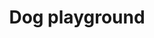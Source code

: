 ---
pid: PT370
title: Dog playground
location_transcription: penn treaty park
zipcode: '19140'
outside_phl: 
neighborhood: Hunting Park
age: '21'
age_range: 20-29
instagram: 
image_file_name: PT_370.jpg
proposal_transcription: There's always dogs coming to the park could be something
  new bring more dogs to the park. something they can play with and have fun and meet
  other Dogs.
topic: Animals
topic_summary: '0'
type: Park,Playground
keywords_other: Dogs, playground
credit: Monica Tellado
image_labels: 
twitter: 
facebook: 
permalink: "/monuments/pt370/"
layout: item-page
---